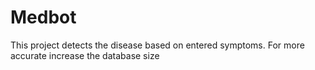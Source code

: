 # Medbot
This project detects the disease based on entered symptoms.
For more accurate increase the database size